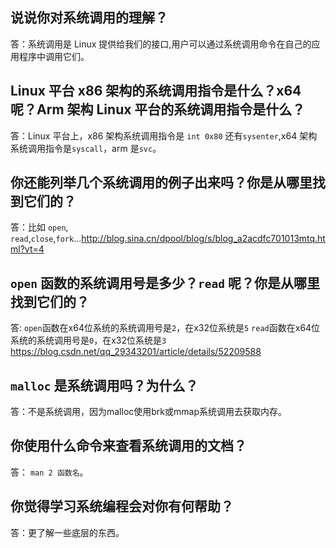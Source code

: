 ## 说说你对系统调用的理解？

答：系统调用是 Linux 提供给我们的接口,用户可以通过系统调用命令在自己的应用程序中调用它们。

## Linux 平台 x86 架构的系统调用指令是什么？x64 呢？Arm 架构 Linux 平台的系统调用指令是什么？

答：Linux 平台上，x86 架构系统调用指令是 `int 0x80` 还有`sysenter`,x64 架构系统调用指令是`syscall`，arm 是`svc`。

## 你还能列举几个系统调用的例子出来吗？你是从哪里找到它们的？

答：比如 `open`, `read`,`close`,`fork`...http://blog.sina.cn/dpool/blog/s/blog_a2acdfc701013mtq.html?vt=4

## `open` 函数的系统调用号是多少？`read` 呢？你是从哪里找到它们的？

答: `open`函数在x64位系统的系统调用号是`2`，在x32位系统是`5`
    `read`函数在x64位系统的系统调用号是`0`，在x32位系统是`3`
    https://blog.csdn.net/qq_29343201/article/details/52209588

## `malloc` 是系统调用吗？为什么？

答：不是系统调用，因为malloc使用brk或mmap系统调用去获取内存。

## 你使用什么命令来查看系统调用的文档？

答： `man 2 函数名`。

## 你觉得学习系统编程会对你有何帮助？

答：更了解一些底层的东西。
